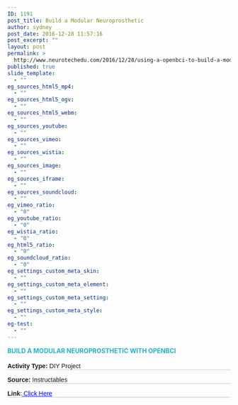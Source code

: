 ```yaml
---
ID: 1191
post_title: Build a Modular Neuroprosthetic
author: sydney
post_date: 2016-12-28 11:57:16
post_excerpt: ""
layout: post
permalink: >
  http://www.neurotechedu.com/2016/12/28/using-a-openbci-to-build-a-modular-neuroprosthetic/
published: true
slide_template:
  - ""
eg_sources_html5_mp4:
  - ""
eg_sources_html5_ogv:
  - ""
eg_sources_html5_webm:
  - ""
eg_sources_youtube:
  - ""
eg_sources_vimeo:
  - ""
eg_sources_wistia:
  - ""
eg_sources_image:
  - ""
eg_sources_iframe:
  - ""
eg_sources_soundcloud:
  - ""
eg_vimeo_ratio:
  - "0"
eg_youtube_ratio:
  - "0"
eg_wistia_ratio:
  - "0"
eg_html5_ratio:
  - "0"
eg_soundcloud_ratio:
  - "0"
eg_settings_custom_meta_skin:
  - ""
eg_settings_custom_meta_element:
  - ""
eg_settings_custom_meta_setting:
  - ""
eg_settings_custom_meta_style:
  - ""
eg-test:
  - ""
---
```

<h4 style="text-align: left; color: #23b2c6; text-transform: uppercase; margin-top: 0; margin-bottom: -0.2em;">build a modular Neuroprosthetic with openbci</h4>
&nbsp;
<p style="font-family: 'arial'; margin-top: 0.3em; border-bottom: 1px solid #c4c4c4;"><strong>Activity Type:</strong> DIY Project</p>
<p style="font-family: 'arial'; margin-top: 0.2em; border-bottom: 1px solid #c4c4c4;"><strong>Source:</strong> Instructables</p>
<p style="font-family: 'arial'; margin-top: 0.2em; border-bottom: 1px solid #c4c4c4;"><strong>Link</strong>:<a href="http://www.instructables.com/id/Low-Cost-Modular-Neuroprosthetic/" target="blank"> <span style="color: blue; text-decoration: underline;">Click Here</span></a></p>
